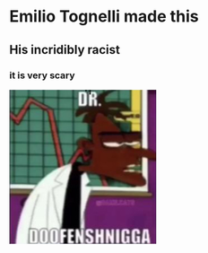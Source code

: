 # Emilio Tognelli made this
## His incridibly racist
### it is very scary
![bruh](image0.jpg "ok")

